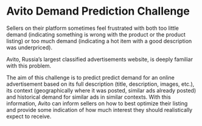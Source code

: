 # Avito Demand Prediction Challenge

Sellers on their platform sometimes feel frustrated with both too little demand (indicating something is wrong with the product or the product listing) or too much demand (indicating a hot item with a good description was underpriced).

Avito, Russia’s largest classified advertisements website, is deeply familiar with this problem.

The aim of this challenge is to predict predict demand for an online advertisement based on its full description (title, description, images, etc.), its context (geographically where it was posted, similar ads already posted) and historical demand for similar ads in similar contexts. With this information, Avito can inform sellers on how to best optimize their listing and provide some indication of how much interest they should realistically expect to receive.
